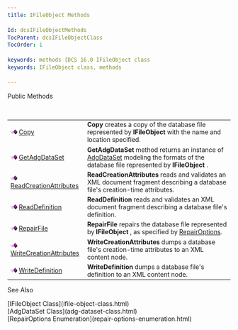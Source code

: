 ```yaml
---
title: IFileObject Methods

Id: dcsIFileObjectMethods
TocParent: dcsIFileObjectClass
TocOrder: 1

keywords: methods [DCS 16.0 IFileObject class
keywords: IFileObject class, methods

---
```


Public Methods

<br />


|      |      |
| ---- | ---- |
| <img alt="public property" src="images/public-method.gif" x-maintain-ratio="TRUE" width="15" height="11" border="0" /> [Copy](ifile-object-class-copy-method.html) | **Copy** creates a copy of the database file represented by **IFileObject** with the name and location specified. |
| <img alt="public property" src="images/public-method.gif" x-maintain-ratio="TRUE" width="15" height="11" border="0" /> [GetAdgDataSet](ifile-object-class-get-adg-dataset-method.html) | **GetAdgDataSet** method returns an instance of [ AdgDataSet](adg-dataset-class.html) modeling the formats of the database file represented by **IFileObject** . |
| <img height="11" alt="public property" src="images/public-method.gif" width="15" border="0" x-maintain-ratio="TRUE" /> [ReadCreationAttributes](ifile-object-class-read-creation-attributes-method.html) | **ReadCreationAttributes** reads and validates an XML document fragment describing a database file's creation-time attributes. |
| <img height="11" alt="public property" src="images/public-method.gif" width="15" border="0" x-maintain-ratio="TRUE" /> [ReadDefinition](ifile-object-class-read-definition-method.html) | **ReadDefinition** reads and validates an XML document fragment describing a database file's definition. |
| <img height="11" alt="public property" src="images/public-method.gif" width="15" border="0" x-maintain-ratio="TRUE" /> [RepairFile](ifile-object-class-repair-file-method.html) | **RepairFile** repairs the database file represented by **IFileObject** , as specified by [RepairOptions](repair-options-enumeration.html). |
| <img height="11" alt="public property" src="images/public-method.gif" width="15" border="0" x-maintain-ratio="TRUE" /> [WriteCreationAttributes](ifile-object-class-write-creation-attributes-method.html) | **WriteCreationAttributes** dumps a database file's creation-time attributes to an XML content node. |
| <img alt="public property" src="images/public-method.gif" x-maintain-ratio="TRUE" width="15" height="11" border="0" /> [WriteDefinition](ifile-object-class-write-definition-method.html) | **WriteDefinition** dumps a database file's definition to an XML content node. |



See Also

<dl />
      [IFileObject Class](ifile-object-class.html)
      <br />
      [AdgDataSet Class](adg-dataset-class.html)
      <br />
      [RepairOptions Enumeration](repair-options-enumeration.html)

